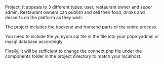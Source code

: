 Project; It appeals to 3 different types: user, restaurant owner and super admin. Restaurant owners can publish and sell their food, drinks and desserts on the platform as they wish.

The project includes the backend and frontend parts of the entire process.

You need to include the yumyum.sql file in the file into your phpmyadmin or mysql database accordingly.

Finally, it will be sufficient to change the connect.php file under the components folder in the project directory to match your localhost.
